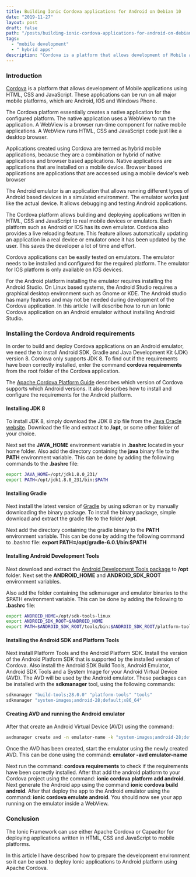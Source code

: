 ```yaml
---
title: Building Ionic Cordova applications for Android on Debian 10
date: "2019-11-27"
layout: post
draft: false
path: "/posts/building-ionic-cordova-applications-for-android-on-debian-10"
tags:
  - "mobile development"
  - " hybrid apps"
description: "Cordova is a platform that allows development of Mobile applications using HTML, CSS and JavaScript. These applications can be run on all major mobile platforms, which are Android, IOS and Windows Phone."
---
```


### Introduction
[Cordova](https://cordova.apache.org/docs/en/latest/guide/platforms/android/) is a platform that allows development of Mobile applications using HTML, CSS and JavaScript. These applications can be run on all major mobile platforms, which are Android, IOS and Windows Phone.

The Cordova platform essentially creates a native application for the configured platform. The native application uses a WebView to run the application. A WebView is a browser run-time component for native mobile applications. A WebView runs HTML, CSS and JavaScript code just like a desktop browser.

Applications created using Cordova are termed as hybrid mobile applications, because they are a combination or hybrid of native applications and browser based applications. Native applications are applications that are installed on a mobile device. Browser based applications are applications that are accessed using a mobile device's web browser

The Android emulator is an application that allows running different types of Android based devices in a simulated environment. The emulator works just like the actual device. It allows debugging and testing Android applications.

The Cordova platform allows building and deploying applications written in HTML, CSS and JavaScript to real mobile devices or emulators. Each platform such as Android or IOS has its own emulator. Cordvoa also provides a live reloading feature. This feature allows automatically updating an application in a real device or emulator once it has been updated by the user. This saves the developer a lot of time and effort.

Cordova applications can be easily tested on emulators. The emulator needs to be installed and configured for the required platform. The emulator for IOS platform is only available on IOS devices.

For the Android platform installing the emulator requires installing the Android Studio. On Linux based systems, the Android Studio requires a graphical desktop environment such as Gnome or KDE. The Android studio has many features and may not be needed during development of the Cordova application. In this article I will describe how to run an Ionic Cordova application on an Android emulator without installing Android Studio.

### Installing the Cordova Android requirements
In order to build and deploy Cordova applications on an Android emulator, we need the to install Android SDK, Gradle and Java Development Kit (JDK) version 8. Cordova only supports JDK 8. To find out if the requirements have been correctly installed, enter the command **cordova requirements** from the root folder of the Cordova application.

The [Apache Cordova Platform Guide](https://cordova.apache.org/docs/en/latest/guide/platforms/android/) describes which version of Cordova supports which Android versions. It also describes how to install and configure the requirements for the Android platform.

#### Installing JDK 8
To install JDK 8, simply download the JDK 8 zip file from the [Java Oracle website](http://www.oracle.com/technetwork/java/javase/downloads/jdk8-downloads-2133151.html). Download the file and extract it to **/opt**, or some other folder of your choice.

Next set the **JAVA_HOME** environment variable in **.bashrc** located in your home folder. Also add the directory containing the **java** binary file to the **PATH** environment variable. This can be done by adding the following commands to the **.bashrc** file:

```bash
export JAVA_HOME=/opt/jdk1.8.0_231/
export PATH=/opt/jdk1.8.0_231/bin:$PATH
```

#### Installing Gradle
Next install the latest version of [Gradle](https://gradle.org/install/) by using sdkman or by manually downloading the binary package. To install the binary package, simple download and extract the gradle file to the folder **/opt**.

Next add the directory containing the gradle binary to the **PATH** environment variable. This can be done by adding the following command to .bashrc file: **export PATH=/opt/gradle-6.0.1/bin:$PATH**

#### Installing Android Development Tools
Next download and extract the [Android Development Tools package](https://developer.android.com/studio/?gclid=EAIaIQobChMI6pTMr4OI5gIVxKsYCh39twM9EAAYASAAEgLw1PD_BwE) to **/opt** folder. Next set the **ANDROID_HOME** and **ANDROID_SDK_ROOT** environment variables.

Also add the folder containing the sdkmanager and emulator binaries to the $PATH environment variable. This can be done by adding the following to **.bashrc** file:

```bash
export ANDROID_HOME=/opt/sdk-tools-linux
export ANDROID_SDK_ROOT=$ANDROID_HOME
export PATH=$ANDROID_SDK_ROOT/tools/bin:$ANDROID_SDK_ROOT/platform-tools:$ANDROID_SDK_ROOT/emulator:$PATH
```

#### Installing the Android SDK and Platform Tools
Next install Platform Tools and the Android Platform SDK. Install the version of the Android Platform SDK that is supported by the installed version of Cordova. Also install the Android SDK Build Tools, Android Emulator, Android SDK Tools and a System Image for your Android Virtual Device (AVD). The AVD will be used by the Android emulator. These packages can be installed with the **sdkmanager** tool, using the following commands:

```bash
sdkmanager "build-tools;28.0.0" "platform-tools" "tools"
sdkmanager "system-images;android-28;default;x86_64"
```

#### Creating AVD and running the Android emulator
After that create an Android Virtual Device (AVD) using the command:

```bash
avdmanager create avd -n emulator-name -k "system-images;android-28;default;x86_64"
```

Once the AVD has been created, start the emulator using the newly created AVD. This can be done using the command: **emulator -avd emulator-name**

Next run the command: **cordova requirements** to check if the requirements have been correctly installed. After that add the android platform to your Cordova project using the command: **ionic cordova platform add android**. Next generate the Android app using the command **ionic cordova build android**. After that deploy the app to the Android emulator using the command: **ionic cordova emulate android**. You should now see your app running on the emulator inside a WebView.

### Conclusion
The Ionic Framework can use either Apache Cordova or Capacitor for deploying applications written in HTML, CSS and JavaScript to mobile platforms.

In this article I have described how to prepare the development environment so it can be used to deploy Ionic applications to Android platform using Apache Cordova.
